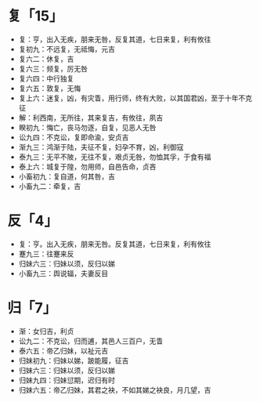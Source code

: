 # 复「15」
* 复：亨，出入无疾，朋来无咎，反复其道，七日来复，利有攸往
* 复初九：不远复，无祗悔，元吉
* 复六二：休复，吉
* 复六三：频复，厉无咎
* 复六四：中行独复
* 复六五：敦复，无悔
* 复上六：迷复，凶，有灾眚，用行师，终有大败，以其国君凶，至于十年不克征
* 解：利西南，无所往，其来复吉，有攸往，夙吉
* 睽初九：悔亡，丧马勿逐，自复，见恶人无咎
* 讼九四：不克讼，复即命渝，安贞吉
* 渐九三：鸿渐于陆，夫征不复，妇孕不育，凶，利御寇
* 泰九三：无平不陂，无往不复，艰贞无咎，勿恤其孚，于食有福
* 泰上六：城复于隍，勿用师，自邑告命，贞吝
* 小畜初九：复自道，何其咎，吉
* 小畜九二：牵复，吉
# 反「4」
* 复：亨。出入无疾，朋来无咎。反复其道，七日来复，利有攸往
* 蹇九三：往蹇来反
* 归妹六三：归妹以须，反归以娣
* 小畜九三：舆说辐，夫妻反目
# 归「7」
* 渐：女归吉，利贞
* 讼九二：不克讼，归而逋，其邑人三百户，无眚
* 泰六五：帝乙归妹，以祉元吉
* 归妹初九：归妹以娣，跛能履，征吉
* 归妹六三：归妹以须，反归以娣
* 归妹九四：归妹愆期，迟归有时
* 归妹六五：帝乙归妹，其君之袂，不如其娣之袂良，月几望，吉
